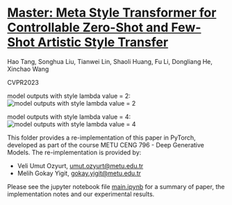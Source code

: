 # [Master: Meta Style Transformer for Controllable Zero-Shot and Few-Shot Artistic Style Transfer](https://openaccess.thecvf.com/content/CVPR2023/papers/Tang_Master_Meta_Style_Transformer_for_Controllable_Zero-Shot_and_Few-Shot_Artistic_CVPR_2023_paper.pdf)

Hao Tang, Songhua Liu, Tianwei Lin, Shaoli Huang, Fu Li, Dongliang He, Xinchao Wang

CVPR2023

model outputs with style lambda value = 2:
![model outputs with style lambda value = 2](src/random_style_effect_lambda_2.png)

model outputs with style lambda value = 4:
![model outputs with style lambda value = 4](src/random_style_effect_lambda_4.png)

This folder provides a re-implementation of this paper in PyTorch, developed as part of the course METU CENG 796 - Deep Generative Models. The re-implementation is provided by:
* Veli Umut Ozyurt, umut.ozyurt@metu.edu.tr
* Melih Gokay Yigit, gokay.yigit@metu.edu.tr

Please see the jupyter notebook file [main.ipynb](main.ipynb) for a summary of paper, the implementation notes and our experimental results.
